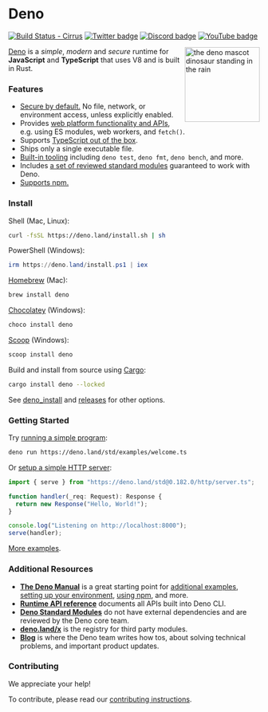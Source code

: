 # Deno

[![Build Status - Cirrus][]][Build status] [![Twitter badge][]][Twitter link]
[![Discord badge][]][Discord link] [![YouTube badge][]][Youtube link]

<img align="right" src="https://deno.land/logo.svg" height="150px" alt="the deno mascot dinosaur standing in the rain">

[Deno](https://deno.com/runtime) is a _simple_, _modern_ and _secure_ runtime for **JavaScript** and
**TypeScript** that uses V8 and is built in Rust.

### Features

- [Secure by default.](https://deno.land/manual/basics/permissions) No file, network, or environment access, unless explicitly enabled.
- Provides [web platform functionality and APIs](https://deno.land/manual/runtime/web_platform_apis), e.g. using ES modules, web workers, and `fetch()`.
- Supports [TypeScript out of the box](https://deno.land/manual/advanced/typescript).
- Ships only a single executable file.
- [Built-in tooling](https://deno.land/manual/tools#built-in-tooling) including `deno test`, `deno fmt`, `deno bench`, and more.
- Includes [a set of reviewed standard modules](https://deno.land/std/) guaranteed to work with Deno.
- [Supports npm.](https://deno.land/manual/node)

### Install

Shell (Mac, Linux):

```sh
curl -fsSL https://deno.land/install.sh | sh
```

PowerShell (Windows):

```powershell
irm https://deno.land/install.ps1 | iex
```

[Homebrew](https://formulae.brew.sh/formula/deno) (Mac):

```sh
brew install deno
```

[Chocolatey](https://chocolatey.org/packages/deno) (Windows):

```powershell
choco install deno
```

[Scoop](https://scoop.sh/) (Windows):

```powershell
scoop install deno
```

Build and install from source using [Cargo](https://crates.io/crates/deno):

```sh
cargo install deno --locked
```

See
[deno_install](https://github.com/denoland/deno_install/blob/master/README.md)
and [releases](https://github.com/denoland/deno/releases) for other options.

### Getting Started

Try [running a simple program](https://examples.deno.land/hello-world):

```sh
deno run https://deno.land/std/examples/welcome.ts
```

Or [setup a simple HTTP server](https://examples.deno.land/http-server):

```ts
import { serve } from "https://deno.land/std@0.182.0/http/server.ts";

function handler(_req: Request): Response {
  return new Response("Hello, World!");
}

console.log("Listening on http://localhost:8000");
serve(handler);
```

[More examples](https://examples.deno.land/).

### Additional Resources

- **[The Deno Manual](https://deno.land/manual)** is a great starting point for [additional examples](https://deno.land/manual/examples), [setting up your environment](https://deno.land/manual/getting_started/setup_your_environment), [using npm](https://deno.land/manual/node), and more.
- **[Runtime API reference](https://deno.land/api)** documents all APIs built into Deno CLI.
- **[Deno Standard Modules](https://deno.land/std)** do not have external dependencies and are reviewed by the Deno core team.
- **[deno.land/x](https://deno.land/x)** is the registry for third party modules.
- **[Blog](https://deno.com/blog)** is where the Deno team writes how tos, about solving technical problems, and important product updates.

### Contributing

We appreciate your help!

To contribute, please read our
[contributing instructions](https://deno.land/manual/contributing).

[Build Status - Cirrus]: https://github.com/denoland/deno/workflows/ci/badge.svg?branch=main&event=push
[Build status]: https://github.com/denoland/deno/actions
[Twitter badge]: https://img.shields.io/twitter/follow/deno_land.svg?style=social&label=Follow
[Twitter link]: https://twitter.com/intent/follow?screen_name=deno_land
[YouTube badge]: https://img.shields.io/youtube/channel/subscribers/UCqC2G2M-rg4fzg1esKFLFIw?style=social
[YouTube link]: https://www.youtube.com/@deno_land
[Discord badge]: https://img.shields.io/discord/684898665143206084?logo=discord&style=social
[Discord link]: https://discord.gg/deno
